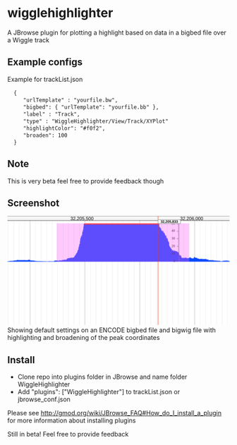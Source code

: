 # wigglehighlighter

A JBrowse plugin for plotting a highlight based on data in a bigbed file over a Wiggle track


## Example configs

Example for trackList.json

      {
         "urlTemplate" : "yourfile.bw",
         "bigbed": { "urlTemplate": "yourfile.bb" },
         "label" : "Track",
         "type" : "WiggleHighlighter/View/Track/XYPlot"
         "highlightColor": "#f0f2",
         "broaden": 100
      }

## Note

This is very beta feel free to provide feedback though

## Screenshot

![](img/out.png)
Showing default settings on an ENCODE bigbed file and bigwig file with highlighting and broadening of the peak coordinates

## Install

- Clone repo into plugins folder in JBrowse and name folder WiggleHighlighter
- Add "plugins": ["WiggleHighlighter"] to trackList.json or jbrowse_conf.json


Please see http://gmod.org/wiki/JBrowse_FAQ#How_do_I_install_a_plugin for more information about installing plugins

Still in beta! Feel free to provide feedback
